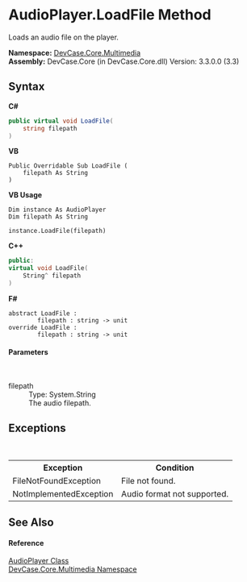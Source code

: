 # AudioPlayer.LoadFile Method 
 

Loads an audio file on the player.

**Namespace:**&nbsp;<a href="N_DevCase_Core_Multimedia">DevCase.Core.Multimedia</a><br />**Assembly:**&nbsp;DevCase.Core (in DevCase.Core.dll) Version: 3.3.0.0 (3.3)

## Syntax

**C#**<br />
``` C#
public virtual void LoadFile(
	string filepath
)
```

**VB**<br />
``` VB
Public Overridable Sub LoadFile ( 
	filepath As String
)
```

**VB Usage**<br />
``` VB Usage
Dim instance As AudioPlayer
Dim filepath As String

instance.LoadFile(filepath)
```

**C++**<br />
``` C++
public:
virtual void LoadFile(
	String^ filepath
)
```

**F#**<br />
``` F#
abstract LoadFile : 
        filepath : string -> unit 
override LoadFile : 
        filepath : string -> unit 
```


#### Parameters
&nbsp;<dl><dt>filepath</dt><dd>Type: System.String<br />The audio filepath.</dd></dl>

## Exceptions
&nbsp;<table><tr><th>Exception</th><th>Condition</th></tr><tr><td>FileNotFoundException</td><td>File not found.</td></tr><tr><td>NotImplementedException</td><td>Audio format not supported.</td></tr></table>

## See Also


#### Reference
<a href="T_DevCase_Core_Multimedia_AudioPlayer">AudioPlayer Class</a><br /><a href="N_DevCase_Core_Multimedia">DevCase.Core.Multimedia Namespace</a><br />